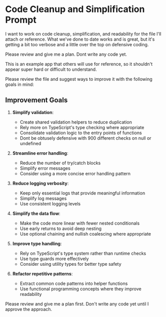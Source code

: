# Code Cleanup and Simplification Prompt

I want to work on code cleanup, simplification, and readability for the file I'll attach or reference. What we've done to date works and is great, but it's getting a bit too verbose and a little over the top on defensive coding.

Please review and give me a plan. Dont write any code yet.

This is an example app that others will use for reference, so it shouldn't appear super hard or difficult to understand.

Please review the file and suggest ways to improve it with the following goals in mind:

## Improvement Goals

1. **Simplify validation**:
   - Create shared validation helpers to reduce duplication
   - Rely more on TypeScript's type checking where appropriate
   - Consolidate validation logic to the entry points of functions
   - Dont be obtusely defensive with 900 different checks on null or undefined

2. **Streamline error handling**:
   - Reduce the number of try/catch blocks
   - Simplify error messages
   - Consider using a more concise error handling pattern

3. **Reduce logging verbosity**:
   - Keep only essential logs that provide meaningful information
   - Simplify log messages
   - Use consistent logging levels

4. **Simplify the data flow**:
   - Make the code more linear with fewer nested conditionals
   - Use early returns to avoid deep nesting
   - Use optional chaining and nullish coalescing where appropriate

5. **Improve type handling**:
   - Rely on TypeScript's type system rather than runtime checks
   - Use type guards more effectively
   - Consider using utility types for better type safety

6. **Refactor repetitive patterns**:
   - Extract common code patterns into helper functions
   - Use functional programming concepts where they improve readability

Please review and give me a plan first. Don't write any code yet until I approve the approach. 